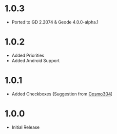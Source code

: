 # 1.0.3

- Ported to GD 2.2074 & Geode 4.0.0-alpha.1

# 1.0.2

- Added Priorities
- Added Android Support


# 1.0.1

- Added Checkboxes (Suggestion from [Cosmo304](https://github.com/NinSam/To-Do-List/issues/1))


# 1.0.0

- Initial Release